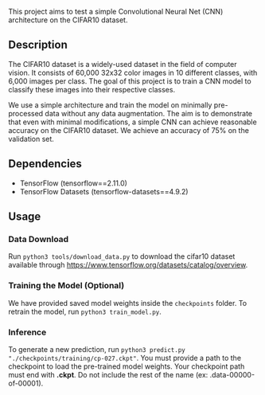 This project aims to test a simple Convolutional Neural Net (CNN) architecture on the CIFAR10 dataset.

## Description
The CIFAR10 dataset is a widely-used dataset in the field of computer vision. It consists of 60,000 32x32 color images in 10 different classes, with 6,000 images per class. The goal of this project is to train a CNN model to classify these images into their respective classes.

We use a simple architecture and train the model on minimally pre-processed data without any data augmentation. The aim is to demonstrate that even with minimal modifications, a simple CNN can achieve reasonable accuracy on the CIFAR10 dataset. We achieve an accuracy of 75% on the validation set.

## Dependencies
* TensorFlow (tensorflow==2.11.0)
* TensorFlow Datasets (tensorflow-datasets==4.9.2)

## Usage
### Data Download
Run ```python3 tools/download_data.py``` to download the cifar10 dataset available through https://www.tensorflow.org/datasets/catalog/overview.

### Training the Model (Optional)
We have provided saved model weights inside the ```checkpoints``` folder. To retrain the model, run ```python3 train_model.py```.

### Inference
To generate a new prediction, run ```python3 predict.py "./checkpoints/training/cp-027.ckpt"```. You must provide a path to the checkpoint to load the pre-trained model weights. Your checkpoint path must end with **.ckpt**. Do not include the rest of the name (ex: .data-00000-of-00001). 

